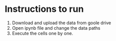 # Instructions to run
1. Download and upload the data from goole drive
2. Open ipynb file and change the data paths
3. Execute the cells one by one.
